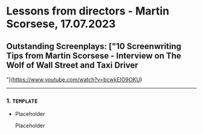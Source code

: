 # Lessons from directors - Martin Scorsese, 17.07.2023

## Outstanding Screenplays: ["10 Screenwriting Tips from Martin Scorsese - Interview on The Wolf of Wall Street and Taxi Driver
"](https://www.youtube.com/watch?v=bcwkEIO9OKU)

---

### 1. `TEMPLATE`

* Placeholder
  
  Placeholder